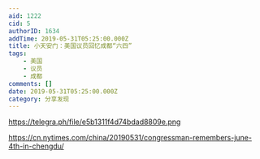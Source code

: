 ```yaml
---
aid: 1222
cid: 5
authorID: 1634
addTime: 2019-05-31T05:25:00.000Z
title: 小天安门：美国议员回忆成都“六四”
tags:
    - 美国
    - 议员
    - 成都
comments: []
date: 2019-05-31T05:25:00.000Z
category: 分享发现
---
```


https://telegra.ph/file/e5b1311f4d74bdad8809e.png

https://cn.nytimes.com/china/20190531/congressman-remembers-june-4th-in-chengdu/

